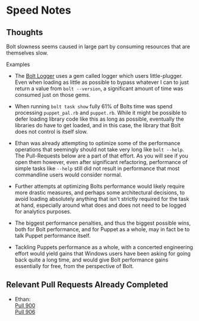 # Speed Notes

## Thoughts

Bolt slowness seems caused in large part by consuming resources that are themselves slow.

Examples

- The [Bolt Logger] uses a gem called logger which users little-plugger. Even when loading as little as possible to bypass whatever I can to just return a value from `bolt --version`, a significant amount of time was consumed just on those gems.

- When running `bolt task show` fully 61% of Bolts time was spend processing `puppet_pal.rb` and `puppet.rb`. While it might be possible to defer loading library code like this as long as possible, eventually the libraries do have to get loaded, and in this case, the library that Bolt does not control is itself slow.

- Ethan was already attempting to optimize some of the performance operations that seemingly should not take very long like `bolt --help`. The Pull-Requests below are a part of that effort. As you will see if you open them however, even after significant refactoring, performance of simple tasks like `--help` still did not result in performance that most commandline users would consider normal.

- Further attempts at optimizing Bolts performance would likely require more drastic measures, and perhaps some architectural decisions, to avoid loading absolutely anything that isn't strictly required for the task at hand, especially around what does and does not need to be logged for analytics purposes.

- The biggest performance penalties, and thus the biggest possible wins, both for Bolt performance, and for Puppet as a whole, may in fact be to talk Puppet performance itself.

- Tackling Puppets performance as a whole, with a concerted engineering effort would yield gains that Windows users have been asking for going back quite a long time, and would give Bolt performance gains essentially for free, from the perspective of Bolt.

## Relevant Pull Requests Already Completed

- Ethan:  
  [Pull 900](https://github.com/puppetlabs/bolt/pull/900/files)  
  [Pull 906](https://github.com/puppetlabs/bolt/pull/906/files)

[Bolt Logger]: lib/bolt/logger.rb
